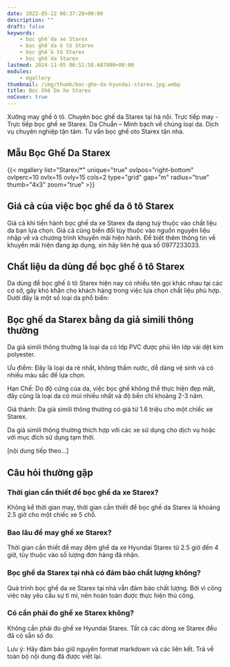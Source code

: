 ```yaml
---
date: 2022-05-22 06:37:28+00:00
description: ""
draft: false
keywords:
    - bọc ghế da xe Starex
    - bọc ghế da ô tô Starex
    - bọc ghế ô tô Starex
    - bọc ghế da Starex
lastmod: 2024-11-05 06:51:58.687000+00:00
modules:
    - mgallery
thumbnail: /img/thumb/boc-ghe-da-hyundai-starex.jpg.webp
title: Bọc Ghế Da Xe Starex
noCover: true
---
```


Xưởng may ghế ô tô. Chuyên bọc ghế da Starex tại hà nội. Trực tiếp may - Trực tiếp bọc ghế xe Starex. Da Chuẩn – Minh bạch về chủng loại da. Dịch vụ chuyên nghiệp tận tâm. Tư vấn bọc ghế oto Starex tận nhà.

## Mẫu Bọc Ghế Da Starex
{{< mgallery list="Starex/*" unique="true" ovlpos="right-bottom" ovlperc=10 ovlx=15 ovly=15 cols=2 type="grid" gap="m" radius="true" thumb="4x3" zoom="true" >}}

## Giá cả của việc bọc ghế da ô tô Starex

Giá cả khi tiến hành bọc ghế da xe Starex đa dạng tuỳ thuộc vào chất liệu da bạn lựa chọn. Giá cả cũng biến đổi tùy thuộc vào nguồn nguyên liệu nhập về và chương trình khuyến mãi hiện hành. Để biết thêm thông tin về khuyến mãi hiện đang áp dụng, xin hãy liên hệ qua số 0977233033.

## Chất liệu da dùng để bọc ghế ô tô Starex

Da dùng để bọc ghế ô tô Starex hiện nay có nhiều tên gọi khác nhau tại các cơ sở, gây khó khăn cho khách hàng trong việc lựa chọn chất liệu phù hợp. Dưới đây là một số loại da phổ biến:

## Bọc ghế da Starex bằng da giả simili thông thường

Da giả simili thông thường là loại da có lớp PVC được phủ lên lớp vải dệt kim polyester.

Ưu điểm: Đây là loại da rẻ nhất, không thấm nước, dễ dàng vệ sinh và có nhiều màu sắc để lựa chọn.

Hạn Chế: Do độ cứng của da, việc bọc ghế không thể thực hiện đẹp mắt, đây cũng là loại da có mùi nhiều nhất và độ bền chỉ khoảng 2-3 năm.

Giá thành: Da giả simili thông thường có giá từ 1.6 triệu cho một chiếc xe Starex.

Da giả simili thông thường thích hợp với các xe sử dụng cho dịch vụ hoặc với mục đích sử dụng tạm thời.

[nội dung tiếp theo...]

## Câu hỏi thường gặp

### Thời gian cần thiết để bọc ghế da xe Starex?
Không kể thời gian may, thời gian cần thiết để bọc ghế da Starex là khoảng 2.5 giờ cho một chiếc xe 5 chỗ.

### Bao lâu để may ghế xe Starex?
Thời gian cần thiết để may đệm ghế da xe Hyundai Starex từ 2.5 giờ đến 4 giờ, tùy thuộc vào số lượng đơn hàng đã nhận.

### Bọc ghế da Starex tại nhà có đảm bảo chất lượng không?
Quá trình bọc ghế da xe Starex tại nhà vẫn đảm bảo chất lượng. Bởi vì công việc này yêu cầu sự tỉ mỉ, nên hoàn toàn được thực hiện thủ công.

### Có cần phải đo ghế xe Starex không?
Không cần phải đo ghế xe Hyundai Starex. Tất cả các dòng xe Starex đều đã có sẵn số đo.

Lưu ý: Hãy đảm bảo giữ nguyên format markdown và các liên kết. Trả về toàn bộ nội dung đã được viết lại.